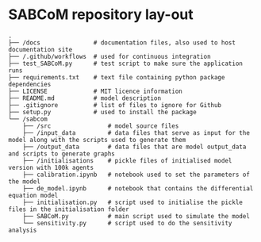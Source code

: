 # SABCoM repository lay-out	
	
    .
    ├── /docs			    # documentation files, also used to host documentation site
    ├──	/.github/workflows	# used for continuous integration  
    ├── test_SABCoM.py		# test script to make sure the application runs
    ├── requirements.txt    # text file containing python package dependencies
    ├── LICENSE			    # MIT licence information	
    ├── README.md			# model description
    ├── .gitignore			# list of files to ignore for Github 
	├── setup.py			# used to install the package
	└── /sabcom
	    ├── /src			    # model source files
		├── /input_data			# data files that serve as input for the model along with the scripts used to generate them
        ├── /output_data		# data files that are model output_data and scripts to generate graphs
        ├── /initialisations    # pickle files of initialised model version with 100k agents
        ├── calibration.ipynb	# notebook used to set the parameters of the model
        ├── de_model.ipynb		# notebook that contains the differential equation model 
        ├── initialisation.py	# script used to initialise the pickle files in the initialisation folder
        ├── SABCoM.py			# main script used to simulate the model
        └── sensitivity.py		# script used to do the sensitivity analysis 	
	
